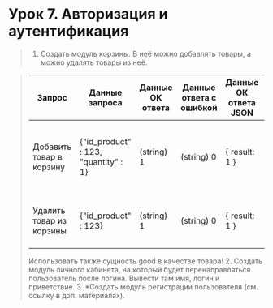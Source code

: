 # Урок 7. Авторизация и аутентификация

> 1. Создать модуль корзины. В неё можно добавлять товары, а можно удалять товары из неё.

> | Запрос | Данные запроса | Данные ОК ответа | Данные ответа с ошибкой | Данные ОК ответа JSON | Данные ответа JSON с ошибкой | Комментарий |
> | ------ | ------ | ------- | ------- | ------- | ------- | ------- |
> | Добавить товар в корзину | {"id_product" : 123, "quantity" : 1} | (string) 1 | (string) 0 | { result: 1 } | { result: 0, errorMessage : "Сообщение об ошибке" } | Подразумевается, что целевая корзина пользователя идентифицируется на стороне сервера |
> | Удалить товар из корзины | {"id_product" : 123} | (string) 1 | (string) 0 | { result: 1 } | { result: 0, errorMessage : "Сообщение об ошибке" } |
> Использовать также сущность good в качестве товара!
> 2. Создать модуль личного кабинета, на который будет перенаправляться пользователь после логина. Вывести там имя, логин и приветствие.
> 3. *Создать модуль регистрации пользователя (см. ссылку в доп. материалах).
